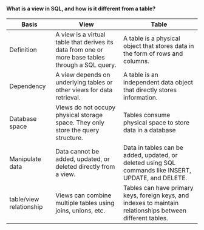#### What is a view in SQL, and how is it different from a table?

| Basis |View |Table |
|---------|---------|---------|
|Definition|A view is a virtual table that derives its data from one or more base tables through a SQL query.|A table is a physical object that stores data in the form of rows and columns.|
|Dependency|A view depends on underlying tables or other views for data retrieval.|A table is an independent data object that directly stores information.|
|Database space|Views do not occupy physical storage space. They only store the query structure.|Tables consume physical space to store data in a database|
|Manipulate data|Data cannot be added, updated, or deleted directly from a view.|Data in tables can be added, updated, or deleted using SQL commands like INSERT, UPDATE, and DELETE.|
|table/view relationship|Views can combine multiple tables using joins, unions, etc.|Tables can have primary keys, foreign keys, and indexes to maintain relationships between different tables.|